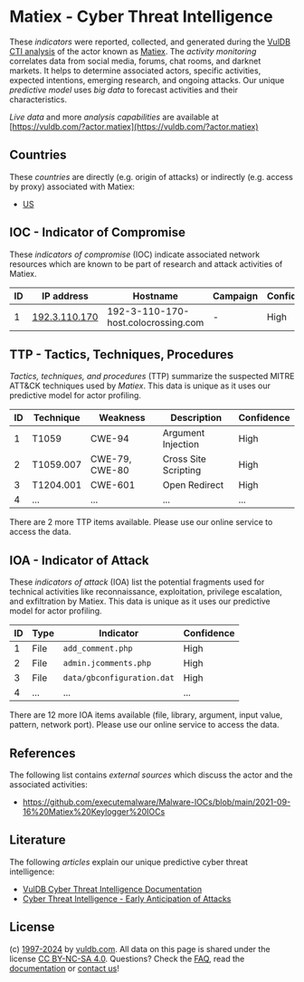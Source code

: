# Matiex - Cyber Threat Intelligence

These _indicators_ were reported, collected, and generated during the [VulDB CTI analysis](https://vuldb.com/?kb.cti) of the actor known as [Matiex](https://vuldb.com/?actor.matiex). The _activity monitoring_ correlates data from social media, forums, chat rooms, and darknet markets. It helps to determine associated actors, specific activities, expected intentions, emerging research, and ongoing attacks. Our unique _predictive model_ uses _big data_ to forecast activities and their characteristics.

_Live data_ and more _analysis capabilities_ are available at [https://vuldb.com/?actor.matiex](https://vuldb.com/?actor.matiex)

## Countries

These _countries_ are directly (e.g. origin of attacks) or indirectly (e.g. access by proxy) associated with Matiex:

* [US](https://vuldb.com/?country.us)

## IOC - Indicator of Compromise

These _indicators of compromise_ (IOC) indicate associated network resources which are known to be part of research and attack activities of Matiex.

ID | IP address | Hostname | Campaign | Confidence
-- | ---------- | -------- | -------- | ----------
1 | [192.3.110.170](https://vuldb.com/?ip.192.3.110.170) | 192-3-110-170-host.colocrossing.com | - | High

## TTP - Tactics, Techniques, Procedures

_Tactics, techniques, and procedures_ (TTP) summarize the suspected MITRE ATT&CK techniques used by _Matiex_. This data is unique as it uses our predictive model for actor profiling.

ID | Technique | Weakness | Description | Confidence
-- | --------- | -------- | ----------- | ----------
1 | T1059 | CWE-94 | Argument Injection | High
2 | T1059.007 | CWE-79, CWE-80 | Cross Site Scripting | High
3 | T1204.001 | CWE-601 | Open Redirect | High
4 | ... | ... | ... | ...

There are 2 more TTP items available. Please use our online service to access the data.

## IOA - Indicator of Attack

These _indicators of attack_ (IOA) list the potential fragments used for technical activities like reconnaissance, exploitation, privilege escalation, and exfiltration by Matiex. This data is unique as it uses our predictive model for actor profiling.

ID | Type | Indicator | Confidence
-- | ---- | --------- | ----------
1 | File | `add_comment.php` | High
2 | File | `admin.jcomments.php` | High
3 | File | `data/gbconfiguration.dat` | High
4 | ... | ... | ...

There are 12 more IOA items available (file, library, argument, input value, pattern, network port). Please use our online service to access the data.

## References

The following list contains _external sources_ which discuss the actor and the associated activities:

* https://github.com/executemalware/Malware-IOCs/blob/main/2021-09-16%20Matiex%20Keylogger%20IOCs

## Literature

The following _articles_ explain our unique predictive cyber threat intelligence:

* [VulDB Cyber Threat Intelligence Documentation](https://vuldb.com/?kb.cti)
* [Cyber Threat Intelligence - Early Anticipation of Attacks](https://www.scip.ch/en/?labs.20201022)

## License

(c) [1997-2024](https://vuldb.com/?kb.changelog) by [vuldb.com](https://vuldb.com/?kb.about). All data on this page is shared under the license [CC BY-NC-SA 4.0](https://creativecommons.org/licenses/by-nc-sa/4.0/). Questions? Check the [FAQ](https://vuldb.com/?kb.faq), read the [documentation](https://vuldb.com/?kb) or [contact us](https://vuldb.com/?contact)!
